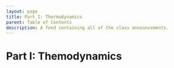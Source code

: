 ```yaml
---
layout: page
title: Part I: Thermodynamics
parent: Table of Contents
description: A feed containing all of the class announcements.
---
```


# Part I: Themodynamics

